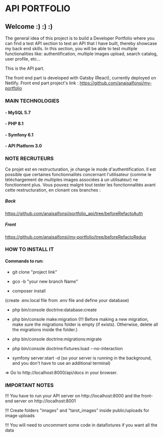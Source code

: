 # API PORTFOLIO
## Welcome :) :) :)

The general idea of this project is to build a Developer Portfolio where you can find a test API section to test an API that I have built, thereby showcase my back end skills. In this section, you will be able to test multiple functionalities like: authentification, multiple images upload, search catalog, user profile, etc...

This is the API part. 

The front end part is developed with Gatsby (React), currently deployed on Netlify. Front end part project's link : https://github.com/anaisalfonsi/my-portfolio


### MAIN TECHNOLOGIES
#### - MySQL 5.7
#### - PHP 8.1
#### - Symfony 6.1
#### - API Platform 3.0


### NOTE RECRUTEURS
Ce projet est en restructuration, je change le mode d'authentification. Il est possible que certaines fonctionnalités concernant l'utilisateur (comme le téléchargement de multiples images associées à un utilisateur) ne fonctionnent plus. Vous pouvez malgré tout tester les fonctionnalités avant cette restructuration, en clonant ces branches :

##### Back
https://github.com/anaisalfonsi/portfolio_api/tree/beforeRefactoAuth

##### Front
https://github.com/anaisalfonsi/my-portfolio/tree/beforeRefactoRedux


### HOW TO INSTALL IT
#### Commands to run:

- git clone "project link"

- gco -b "your new branch Name"

- composer install

(create .env.local file from .env file and define your database)

- php bin/console doctrine:database:create

- php bin/console make:migration (!!! Before making a new migration, make sure the migrations folder is empty (if exists). Otherwise, delete all the migrations inside the folder.)

- php bin/console doctrine:migrations:migrate

- php bin/console doctrine:fixtures:load --no-interaction

- symfony server:start -d (so your server is running in the background, and you don't have to use an additional terminal)

=> Go to http://localhost:8000/api/docs in your browser.

### IMPORTANT NOTES
!!! You have to run your API server on http://localhost:8000 and the front-end server on http://localhost:8001

!!! Create folders "images" and "tarot_images" inside public/uploads for image uploads

!!! You will need to uncomment some code in datafixtures if you want all the data

